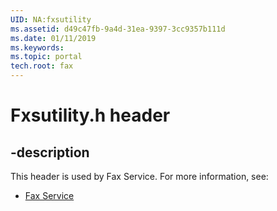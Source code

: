 ```yaml
---
UID: NA:fxsutility
ms.assetid: d49c47fb-9a4d-31ea-9397-3cc9357b111d
ms.date: 01/11/2019
ms.keywords: 
ms.topic: portal
tech.root: fax
---
```


# Fxsutility.h header


## -description


This header is used by Fax Service. For more information, see:

- [Fax Service](../_fax/index.md)

